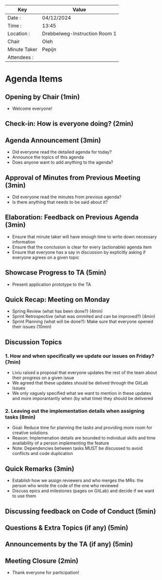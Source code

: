 | Key          | Value                         |
| ------------ | ----------------------------- |
| Date :       | 04/12/2024                    |
| Time :       | 13:45                         |
| Location :   | Drebbelweg-Instruction Room 1 |
| Chair        | Oleh                          |
| Minute Taker | Pepijn                        |
| Attendees :  | <TO BE UPDATED>               |

# Agenda Items

## Opening by Chair (1min)

- Welcome everyone!

## Check-in: How is everyone doing? (2min)

## Agenda Announcement (3min)

- Did everyone read the detailed agenda for today?
- Announce the topics of this agenda
- Does anyone want to add anything to the agenda?

## Approval of Minutes from Previous Meeting (3min)

- Did everyone read the minutes from previous agenda?
- Is there anything that needs to be said about it?

## Elaboration: Feedback on Previous Agenda (3min)

- Ensure that minute taker will have enough time to write down necessary information
- Ensure that the conclusion is clear for every (actionable) agenda item
- Ensure that everyone has a say in discussion by explicitly asking if everyone agrees on a given topic

## Showcase Progress to TA (5min)

- Present application prototype to the TA

## Quick Recap: Meeting on Monday

- Spring Review (what has been done?) (4min)
- Sprint Retrospective (what was ommited and can be improved?) (4min)
- Sprint Planning (what will be done?): Make sure that everyone opened their issues (10min)

## Discussion Topics

### 1. How and when specifically we update our issues on Friday? (7min)

- Liviu raised a proposal that everyone updates the rest of the team about their progress on a given issue
- We agreed that these updates should be delived through the GitLab Issues
- We only vaguely specified what we want to mention in these updates and more imporantantly when (by what time) they should be delivered

### 2. Leaving out the implementation details when assigning tasks (8min)

- Goal: Reduce time for planning the tasks and providing more room for creative solutions
- Reason: Implemenation details are bounded to individual skills and time availability of a person implementing the feature
- Note: Dependencies between tasks MUST be discussed to avoid conflicts and code duplication

## Quick Remarks (3min)

- Establish how we assign reviewers and who merges the MRs: the person who wrote the code of the one who reviewed
- Discuss epics and milestones (pages on GitLab) and decide if we want to use them

## Discussing feedback on Code of Conduct (5min)

## Questions & Extra Topics (if any) (5min)

## Announcements by the TA (if any) (5min)

## Meeting Closure (2min)

- Thank everyone for participation!
